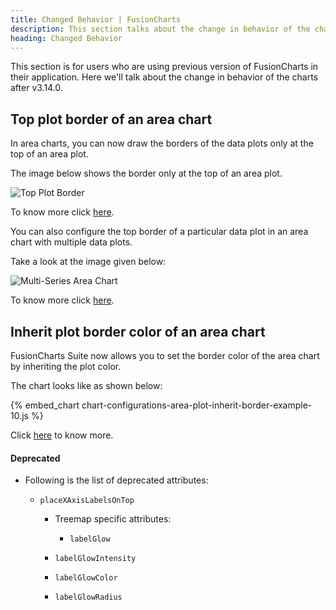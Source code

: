 ```yaml
---
title: Changed Behavior | FusionCharts
description: This section talks about the change in behavior of the charts with the latest released version.
heading: Changed Behavior
---
```


This section is for users who are using previous version of FusionCharts in their application. Here we'll talk about the change in behavior of the charts after v3.14.0.

## Top plot border of an area chart

In area charts, you can now draw the borders of the data plots only at the top of an area plot.

The image below shows the border only at the top of an area plot.

![Top Plot Border](/images/area-chart-drawfullareaborder-top.png)

To know more click [here](/chart-guide/chart-configurations/data-plot#top-plot-border-of-an-area-chart).

You can also configure the top border of a particular data plot in an area chart with multiple data plots.

Take a look at the image given below:

![Multi-Series Area Chart](/images/draw-full-area-border-multi-series-area-chart.png)

To know more click [here](/chart-guide/chart-configurations/data-plot#top-plot-border-of-an-area-chart).

## Inherit plot border color of an area chart

FusionCharts Suite now allows you to set the border color of the area chart by inheriting the plot color.

The chart looks like as shown below:

{% embed_chart chart-configurations-area-plot-inherit-border-example-10.js %}

Click [here](/chart-guide/chart-configurations/data-plot#inherit-plot-border-color-of-an-area-chart) to know more.

<h4>Deprecated</h4>

- Following is the list of deprecated attributes:

  - `placeXAxisLabelsOnTop`

	- Treemap specific attributes:

  		- `labelGlow`

  	- `labelGlowIntensity`

  	- `labelGlowColor`

  	- `labelGlowRadius`